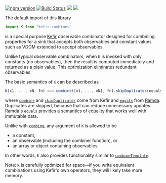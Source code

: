 [![npm version](https://badge.fury.io/js/kefir.combines.svg)](http://badge.fury.io/js/kefir.combines) [![Build Status](https://travis-ci.org/calmm-js/kefir.combines.svg?branch=master)](https://travis-ci.org/calmm-js/kefir.combines) [![](https://david-dm.org/calmm-js/kefir.combines.svg)](https://david-dm.org/calmm-js/kefir.combines) [![](https://david-dm.org/calmm-js/kefir.combines/dev-status.svg)](https://david-dm.org/calmm-js/kefir.combines?type=dev)

The default import of this library

```js
import K from "kefir.combines"
```

is a special purpose [Kefir](http://rpominov.github.io/kefir/) observable
combinator designed for combining properties for a sink that accepts both
observables and constant values such as VDOM extended to accept observables.

Unlike typical observable combinators, when `K` is invoked with only constants
(no observables), then the result is computed immediately and returned as a
plain value.  This optimization eliminates redundant observables.

The basic semantics of `K` can be described as

```js
K(x1, ..., xN, fn) === combine([x1, ..., xN], fn).skipDuplicates(equals)
```

where [`combine`](http://rpominov.github.io/kefir/#combine)
and [`skipDuplicates`](http://rpominov.github.io/kefir/#skip-duplicates) come
from Kefir and [`equals`](http://ramdajs.com/docs/#equals)
from [Ramda](http://ramdajs.com/).  Duplicates are skipped, because that can
reduce unnecessary updates.  Ramda's `equals` provides a semantics of equality
that works well with immutable data.

Unlike with [`combine`](http://rpominov.github.io/kefir/#combine), any argument
of `K` is allowed to be
* a constant,
* an observable (including the combiner function), or
* an array or object containing observables.

In other words, `K` also provides functionality similar
to
[`combineTemplate`](https://github.com/baconjs/bacon.js#bacon-combinetemplate).

Note: `K` is carefully optimized for space&mdash;if you write equivalent
combinations using Kefir's own operators, they will likely take more memory.
